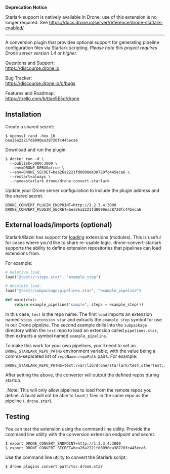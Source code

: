 __Deprecation Notice__

Starlark support is natively available in Drone; use of this extension is no longer required.  See https://docs.drone.io/server/reference/drone-starlark-enabled/

---

A conversion plugin that provides optional support for generating pipeline configuration files via Starlark scripting. _Please note this project requires Drone server version 1.4 or higher._

Questions and Support:<br/>
https://discourse.drone.io

Bug Tracker:<br/>
https://discourse.drone.io/c/bugs

Features and Roadmap:<br/>
https://trello.com/b/ttae5E5o/drone

## Installation

Create a shared secret:

```text
$ openssl rand -hex 16
bea26a2221fd8090ea38720fc445eca6
```

Download and run the plugin:

```text
$ docker run -d \
  --publish=3000:3000 \
  --env=DRONE_DEBUG=true \
  --env=DRONE_SECRET=bea26a2221fd8090ea38720fc445eca6 \
  --restart=always \
  --name=starlark drone/drone-convert-starlark
```

Update your Drone server configuration to include the plugin address and the shared secret.

```text
DRONE_CONVERT_PLUGIN_ENDPOINT=http://1.2.3.4:3000
DRONE_CONVERT_PLUGIN_SECRET=bea26a2221fd8090ea38720fc445eca6
```

## External loads/imports (optional)

Starlark/Bazel has support for [loading](https://docs.bazel.build/versions/master/build-ref.html#load) extensions (modules). This is useful for cases where you'd like to share re-usable logic. drone-convert-starlark supports the ability to define extension repositories that pipelines can load extensions from.

For example:

```python
# Relative load.
load("@test//:steps.star", "example_step")

# Absolute load.
load("@test//subpackage:pipelines.star", "example_pipeline")

def main(ctx):
    return example_pipeline("sample", steps = example_step())
``` 

In this case, `test` is the repo name. The first `load` imports an extension named `steps_extension.star` and extracts the `example_step` symbol for use in our Drone pipeline. The second example drills into the `subpackage` directory within the `test` repo to load an extension called `pipelines.star`, then extracts a symbol named `example_pipeline`.

To make this work for your own pipelines, you'll need to set an `DRONE_STARLARK_REPO_PATHS` environment variable, with the value being a comma-separated list of `repoName:repoPath` pairs. For example:

```text
DRONE_STARLARK_REPO_PATHS=test:/var/lib/drone/starlark/test,othertest:/var/lib/drone/starlark/othertest
```

After setting the above, the converter will output the defined repos during startup.

_Note: This will only allow pipelines to load from the remote repos you define. A build will not be able to `load()` files in the same repo as the pipeline (`.drone.star`). 

## Testing

You can test the extension using the command line utility. Provide the command line utility with the conversion extension endpoint and secret.

```text
$ export DRONE_CONVERT_ENDPOINT=http://1.2.3.4:3000
$ export DRONE_CONVERT_SECRET=bea26a2221fd8090ea38720fc445eca6
```

Use the command line utility to convert the Starlark script:

```
$ drone plugins convert path/to/.drone.star
```
